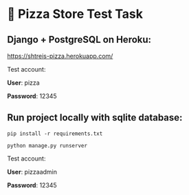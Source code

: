 # 🍕 Pizza Store Test Task 
## Django + PostgreSQL on Heroku:

https://shtreis-pizza.herokuapp.com/

Test account:

**User**: pizza

**Password**: 12345

## Run project locally with sqlite database:
```commandline
pip install -r requirements.txt

python manage.py runserver
```
Test account:

**User**: pizzaadmin

**Password**: 12345
